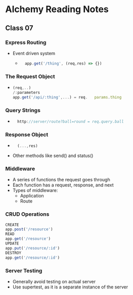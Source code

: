 # Alchemy Reading Notes

## Class 07

### Express Routing
- Event driven system
    - ```javascript
        app.get('/thing', (req,res) => {})
        ```

### The Request Object
-   ```javascript
    (req,..)
    /:parameters
    app.get('/api/:thing',...) = req.   params.thing
    ```
### Query Strings
- ```javascript 
    http://server/route?ball=round = req.query.ball
    ```

### Response Object

- ```javascript
    (...,res)
    ```
- Other methods like send() and status()

### Middleware
- A series of functions the request goes through
- Each function has a request, response, and next
- Types of middleware: 
    - Application
    - Route
### CRUD Operations
```javascript
CREATE
app.post('/resource')
READ
app.get('/resource')
UPDATE
app.put('/resource/:id')
DESTROY
app.get('/resource/:id')
```

### Server Testing
- Generally avoid testing on actual server
- Use supertest, as it is a separate instance of the server



